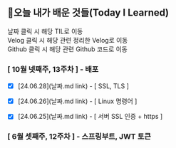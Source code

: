 ## 🚀오늘 내가 배운 것들(Today I Learned)

날짜 클릭 시 해당 TIL로 이동  
Velog 클릭 시 해당 관련 정리한 Velog로 이동  
Github 클릭 시 해당 관련 Github 코드로 이동

### [ 10월 넷째주, 13주차 ] - 배포


- [x] [24.06.28](날짜.md link) - [ SSL, TLS ]
- [x] [24.06.26](날짜.md link) - [ Linux 명령어 ]
- [x] [24.06.25](날짜.md link) - [ 서버 SSL 인증 + https ]


### [ 6월 셋째주, 12주차 ] - 스프링부트, JWT 토큰


